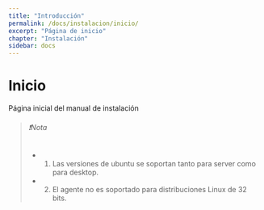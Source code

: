 ```yaml
---
title: "Introducción"
permalink: /docs/instalacion/inicio/
excerpt: "Página de inicio"
chapter: "Instalación" 
sidebar: docs
---
```


# Inicio

Página inicial del manual de instalación

> ###### ❗Nota
> - 1. Las versiones de ubuntu se soportan tanto para server como para desktop.
> - 2. El agente no es soportado para distribuciones Linux de 32 bits.
